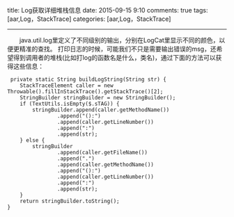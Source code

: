title: Log获取详细堆栈信息
date: 2015-09-15 9:10
comments: true
tags: [aar,Log，StackTrace]
categories: [aar,Log，StackTrace]

---
　　java.util.log里定义了不同级别的输出，分别在LogCat里显示不同的颜色，以便更精准的查找。 打印日志的时候，可能我们不只是需要输出错误的msg，还希望得到调用者的堆栈(比如打log的函数名是什么，类名)，通过下面的方法可以获得这些信息：

	 private static String buildLogString(String str) {
        StackTraceElement caller = new Throwable().fillInStackTrace().getStackTrace()[2];
        StringBuilder stringBuilder = new StringBuilder();
        if (TextUtils.isEmpty($.sTAG)) {
            stringBuilder.append(caller.getMethodName())
                    .append("():")
                    .append(caller.getLineNumber())
                    .append(":")
                    .append(str);
        } else {
            stringBuilder
                    .append(caller.getFileName())
                    .append(".")
                    .append(caller.getMethodName())
                    .append("():")
                    .append(caller.getLineNumber())
                    .append(":")
                    .append(str);
        }
        return stringBuilder.toString();
    }